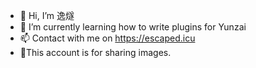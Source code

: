 - 👋 Hi, I’m 逸燧
- 🌱 I’m currently learning how to write plugins for Yunzai
- 📫 Contact with me on https://escaped.icu
- 🥵This account is for sharing images.
